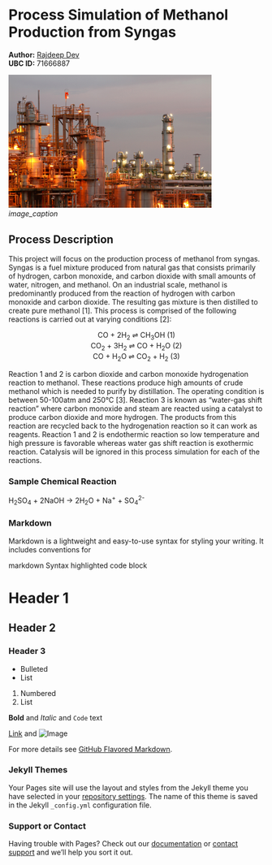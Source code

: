 # Process Simulation of Methanol Production from Syngas

**Author:** [Rajdeep Dev](https://rajdeepdev10.github.io)  
**UBC ID:** 71666887

<img src="./assets/images/cover-image.jpg" alt="chemical plant" width="400"><br>
*image_caption*

## Process Description

This project will focus on the production process of methanol from syngas. Syngas is a fuel mixture produced from natural gas that consists primarily of hydrogen, carbon monoxide, and carbon dioxide with small amounts of water, nitrogen, and methanol. On an industrial scale, methanol is predominantly produced from the reaction of hydrogen with carbon monoxide and carbon dioxide. The resulting gas mixture is then distilled to create pure methanol [1]. This process is comprised of the following reactions is carried out at varying conditions [2]:

<div align="center">
  CO + 2H<sub>2</sub> ⇌ CH<sub>3</sub>OH (1) <br>
  CO<sub>2</sub> + 3H<sub>2</sub> ⇌ CO + H<sub>2</sub>O (2) </br>
  CO + H<sub>2</sub>O ⇌ CO<sub>2</sub> + H<sub>2</sub> (3)
</div>

Reaction 1 and 2 is carbon dioxide and carbon monoxide hydrogenation reaction to methanol. These reactions produce high amounts of crude methanol which is needed to purify by distillation. The operating condition is between 50-100atm and 250°C [3]. Reaction 3 is known as “water-gas shift reaction” where carbon monoxide and steam are reacted using a catalyst to produce carbon dioxide and more hydrogen. The products from this reaction are recycled back to the hydrogenation reaction so it can work as reagents. Reaction 1 and 2 is endothermic reaction so low temperature and high pressure is favorable whereas water gas shift reaction is exothermic reaction. Catalysis will be ignored in this process simulation for each of the reactions.

### Sample Chemical Reaction

H<sub>2</sub>SO<sub>4</sub> + 2NaOH &rarr; 2H<sub>2</sub>O + Na<sup>+</sup> + SO<sub>4</sub><sup>2-</sup>

### Markdown

Markdown is a lightweight and easy-to-use syntax for styling your writing. It includes conventions for

markdown
Syntax highlighted code block

# Header 1
## Header 2
### Header 3

- Bulleted
- List

1. Numbered
2. List

**Bold** and _Italic_ and `Code` text

[Link](url) and ![Image](src)


For more details see [GitHub Flavored Markdown](https://guides.github.com/features/mastering-markdown/).

### Jekyll Themes

Your Pages site will use the layout and styles from the Jekyll theme you have selected in your [repository settings](https://github.com/rajdeepdev44/jekyll-test-2/settings). The name of this theme is saved in the Jekyll `_config.yml` configuration file.

### Support or Contact

Having trouble with Pages? Check out our [documentation](https://docs.github.com/categories/github-pages-basics/) or [contact support](https://support.github.com/contact) and we’ll help you sort it out.
